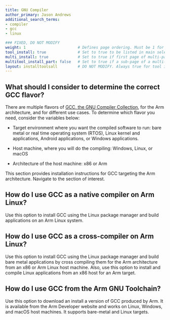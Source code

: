 ```yaml
---
title: GNU Compiler
author_primary: Jason Andrews
additional_search_terms:
- compiler
- gcc
- linux

### FIXED, DO NOT MODIFY
weight: 1                       # Defines page ordering. Must be 1 for first (or only) page.
tool_install: true              # Set to true to be listed in main selection page, else false
multi_install: true             # Set to true if first page of multi-page article, else false
multitool_install_part: false   # Set to true if a sub-page of a multi-page article, else false
layout: installtoolsall         # DO NOT MODIFY. Always true for tool install articles
---
```


## What should I consider to determine the correct GCC flavor?

There are multiple flavors of [GCC, the GNU Compiler Collection](https://gcc.gnu.org/), for the Arm architecture, and for different use cases. To determine which flavor you need, consider the variables below:

- Target environment where you want the compiled software to run: bare metal or real time operating system (RTOS), Linux kernel and applications, Android applications, or Windows applications.

- Host machine, where you will do the compiling: Windows, Linux, or macOS

- Architecture of the host machine: x86 or Arm

This section provides installation instructions for GCC targeting the Arm architecture. Navigate to the section of interest.

## How do I use GCC as a native compiler on Arm Linux?
Use this option to install GCC using the Linux package manager and build applications on an Arm Linux system. 

## How do I use GCC as a cross-compiler on Arm Linux?
Use this option to install GCC using the Linux package manager and build bare metal applications by cross compiling them for the Arm architecture from an x86 or Arm Linux host machine. Also, use this option to install and compile Linux applications from an x86 host for an Arm target. 

## How do I use GCC from the Arm GNU Toolchain?
Use this option to download an install a version of GCC produced by Arm. It is available from the Arm Developer website and works on Linux, Windows, and macOS host machines. It supports bare-metal and Linux targets. 
